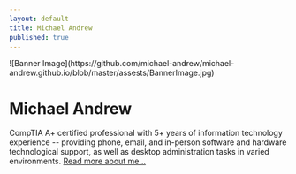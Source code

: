```yaml
---
layout: default
title: Michael Andrew
published: true
---
```

<div class="blurb">
![Banner Image](https://github.com/michael-andrew/michael-andrew.github.io/blob/master/assests/BannerImage.jpg)	
  
  <h1>Michael Andrew</h1>
	<p>CompTIA A+ certified professional with 5+ years of information technology experience -- providing phone, email, and in-person software and hardware technological support, as well as desktop administration tasks in varied environments.  <a href="/about">Read more about me...</a></p>
</div><!-- /.blurb -->
